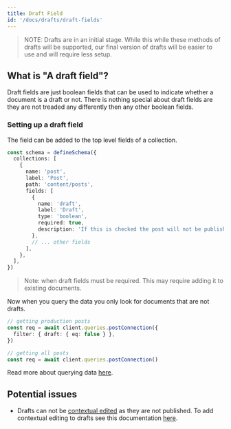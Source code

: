 ```yaml
---
title: Draft Field
id: '/docs/drafts/draft-fields'
---
```


> NOTE: Drafts are in an initial stage. While this while these methods of drafts will be supported, our final version of drafts will be easier to use and will require less setup.

## What is "A draft field"?

Draft fields are just boolean fields that can be used to indicate whether a document is a draft or not. There is nothing special about draft fields are they are not treaded any differently then any other boolean fields.

### Setting up a draft field

The field can be added to the top level fields of a collection.

```ts
const schema = defineSchema({
  collections: [
    {
      name: 'post',
      label: 'Post',
      path: 'content/posts',
      fields: [
        {
          name: 'draft',
          label: 'Draft',
          type: 'boolean',
          required: true,
          description: 'If this is checked the post will not be published',
        },
        // ... other fields
      ],
    },
  ],
})
```

> Note: when draft fields must be required. This may require adding it to existing documents.

Now when you query the data you only look for documents that are not drafts.

```ts
// getting production posts
const req = await client.queries.postConnection({
  filter: { draft: { eq: false } },
})

// getting all posts
const req = await client.queries.postConnection()
```

Read more about querying data [here](/docs/data-fetching/overview).

## Potential issues

- Drafts can not be [contextual edited](/docs/contextual-editing/overview) as they are not published. To add contextual editing to drafts see this documentation [here](/docs/drafts/drafts-contextual-editing).
